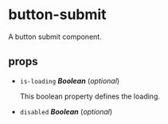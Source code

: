 # button-submit 

A button submit component. 

## props 

- `is-loading` ***Boolean*** (*optional*) 

  This boolean property defines the loading. 

- `disabled` ***Boolean*** (*optional*) 

